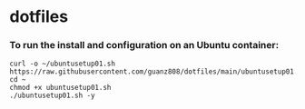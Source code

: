 # dotfiles

### To run the install and configuration on an Ubuntu container:
```
curl -o ~/ubuntusetup01.sh https://raw.githubusercontent.com/guanz808/dotfiles/main/ubuntusetup01.sh
cd ~
chmod +x ubuntusetup01.sh
./ubuntusetup01.sh -y
```
